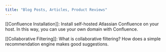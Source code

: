 ```yaml
---
title: "Blog Posts, Articles, Product Reviews"
---
```


[[Confluence Installation]]: Install self-hosted Atlassian Confluence on your host. In this way, you can use your own domain with Confluence.

[[Collaborative Filtering]]: What is collaborative filtering? How does a simple recommendation engine makes good suggestions.